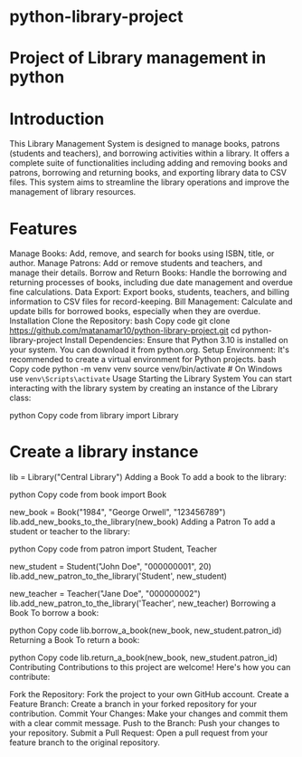 # python-library-project
# Project of Library management in python 

# Introduction
This Library Management System is designed to manage books, patrons (students and teachers), and borrowing activities within a library. It offers a complete suite of functionalities including adding and removing books and patrons, borrowing and returning books, and exporting library data to CSV files. This system aims to streamline the library operations and improve the management of library resources.

# Features
Manage Books: Add, remove, and search for books using ISBN, title, or author.
Manage Patrons: Add or remove students and teachers, and manage their details.
Borrow and Return Books: Handle the borrowing and returning processes of books, including due date management and overdue fine calculations.
Data Export: Export books, students, teachers, and billing information to CSV files for record-keeping.
Bill Management: Calculate and update bills for borrowed books, especially when they are overdue.
Installation
Clone the Repository:
bash
Copy code
git clone https://github.com/matanamar10/python-library-project.git
cd python-library-project
Install Dependencies:
Ensure that Python 3.10 is installed on your system. You can download it from python.org.
Setup Environment:
It's recommended to create a virtual environment for Python projects.
bash
Copy code
python -m venv venv
source venv/bin/activate  # On Windows use `venv\Scripts\activate`
Usage
Starting the Library System
You can start interacting with the library system by creating an instance of the Library class:

python
Copy code
from library import Library

# Create a library instance
lib = Library("Central Library")
Adding a Book
To add a book to the library:

python
Copy code
from book import Book

new_book = Book("1984", "George Orwell", "123456789")
lib.add_new_books_to_the_library(new_book)
Adding a Patron
To add a student or teacher to the library:

python
Copy code
from patron import Student, Teacher

new_student = Student("John Doe", "000000001", 20)
lib.add_new_patron_to_the_library('Student', new_student)

new_teacher = Teacher("Jane Doe", "000000002")
lib.add_new_patron_to_the_library('Teacher', new_teacher)
Borrowing a Book
To borrow a book:

python
Copy code
lib.borrow_a_book(new_book, new_student.patron_id)
Returning a Book
To return a book:

python
Copy code
lib.return_a_book(new_book, new_student.patron_id)
Contributing
Contributions to this project are welcome! Here's how you can contribute:

Fork the Repository: Fork the project to your own GitHub account.
Create a Feature Branch: Create a branch in your forked repository for your contribution.
Commit Your Changes: Make your changes and commit them with a clear commit message.
Push to the Branch: Push your changes to your repository.
Submit a Pull Request: Open a pull request from your feature branch to the original repository.
